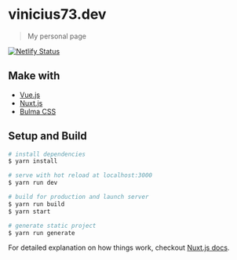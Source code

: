 # vinicius73.dev

> My personal page

[![Netlify Status](https://api.netlify.com/api/v1/badges/c72bf386-9dd2-4cab-aa0e-3f7a8545b6ec/deploy-status)](https://app.netlify.com/sites/vinicius73/deploys)

## Make with

- [Vue.js](https://vuejs.org)
- [Nuxt.js](https://nuxtjs.org)
- [Bulma CSS](https://bulma.io/)


## Setup and Build

``` bash
# install dependencies
$ yarn install

# serve with hot reload at localhost:3000
$ yarn run dev

# build for production and launch server
$ yarn run build
$ yarn start

# generate static project
$ yarn run generate
```

For detailed explanation on how things work, checkout [Nuxt.js docs](https://nuxtjs.org).
